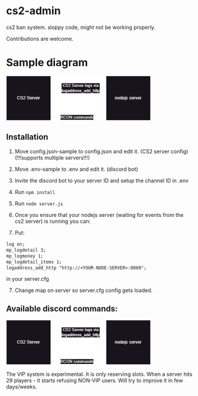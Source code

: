 # cs2-admin
cs2 ban system. sloppy code, might not be working properly.

Contributions are welcome.

# Sample diagram

![sample diagram](https://raw.githubusercontent.com/justMemou/cs2-admin/master/diagram.png)

## Installation
1. Move config.json-sample to config.json and edit it. (CS2 server config)(!!!supports multiple servers!!!)

2. Move .env-sample to .env and edit it. (discord bot)

3. Invite the discord bot to your server ID and setup the channel ID in .env

4. Run `npm install`

5. Run `node server.js`

6. Once you ensure that your nodejs server (waiting for events from the cs2 server) is running you can:

5. Put:

```
log on;
mp_logdetail 3;
mp_logmoney 1;
mp_logdetail_items 1;
logaddress_add_http "http://<YOUR-NODE-SERVER>:8080";
```
in your server.cfg



7. Change map on server so server.cfg config gets loaded.

## Available discord commands:
![discord commands](https://raw.githubusercontent.com/justMemou/cs2-admin/master/diagram.png)

The VIP system is experimental. It is only reserving slots. When a server hits 29 players - it starts refusing NON-VIP users.
Will try to improve it in few days/weeks.